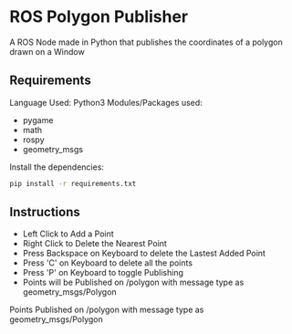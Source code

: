 # ROS Polygon Publisher
A ROS Node made in Python that publishes the coordinates of a polygon drawn on a Window
## Requirements
Language Used: Python3
Modules/Packages used:
* pygame
* math
* rospy
* geometry_msgs
<!-- -->
Install the dependencies:
```bash
pip install -r requirements.txt
```
## Instructions
* Left Click to Add a Point
* Right Click to Delete the Nearest Point
* Press Backspace on Keyboard to delete the Lastest Added Point
* Press 'C' on Keyboard to delete all the points
* Press 'P' on Keyboard to toggle Publishing
* Points will be Published on /polygon with message type as geometry_msgs/Polygon
<!-- -->
Points Published on /polygon with message type as geometry_msgs/Polygon